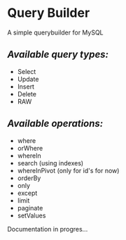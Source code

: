 # Query Builder
A simple querybuilder for MySQL

## *Available query types:*
- Select
- Update
- Insert
- Delete
- RAW

## *Available operations:*
- where
- orWhere
- whereIn
- search (using indexes)
- whereInPivot (only for id's for now)
- orderBy
- only
- except
- limit
- paginate
- setValues

Documentation in progres...
